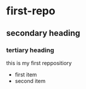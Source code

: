 # first-repo
## secondary heading
### tertiary heading
this is my first reppositiory
* first item
* second item

